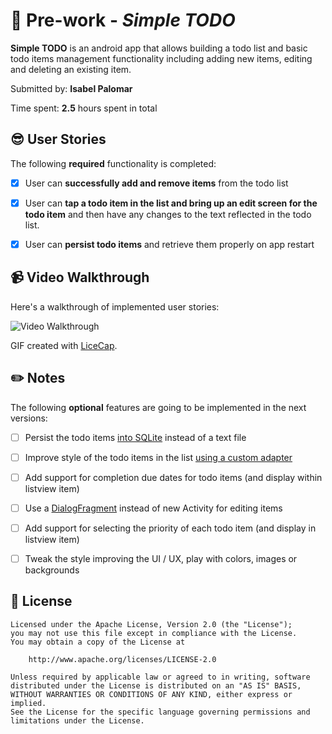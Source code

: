 # :iphone: Pre-work - *Simple TODO*  

**Simple TODO** is an android app that allows building a todo list and basic todo items management functionality including adding new items, editing and deleting an existing item.

Submitted by: **Isabel Palomar**

Time spent: **2.5** hours spent in total

## :sunglasses: User Stories

The following **required** functionality is completed:

* [x] User can **successfully add and remove items** from the todo list
* [x] User can **tap a todo item in the list and bring up an edit screen for the todo item** and then have any changes to the text reflected in the todo list.
* [x] User can **persist todo items** and retrieve them properly on app restart


## :video_camera: Video Walkthrough 

Here's a walkthrough of implemented user stories:

<img src='http://i.imgur.com/QIj1LpA.gif' title='Video Walkthrough' width='' alt='Video Walkthrough' />

GIF created with [LiceCap](http://www.cockos.com/licecap/).

## :pencil2: Notes

The following **optional** features are going to be implemented in the next versions:

* [ ] Persist the todo items [into SQLite](http://guides.codepath.com/android/Persisting-Data-to-the-Device#sqlite) instead of a text file
* [ ] Improve style of the todo items in the list [using a custom adapter](http://guides.codepath.com/android/Using-an-ArrayAdapter-with-ListView)
* [ ] Add support for completion due dates for todo items (and display within listview item)
* [ ] Use a [DialogFragment](http://guides.codepath.com/android/Using-DialogFragment) instead of new Activity for editing items
* [ ] Add support for selecting the priority of each todo item (and display in listview item)
* [ ] Tweak the style improving the UI / UX, play with colors, images or backgrounds



## :information_desk_person: License


    Licensed under the Apache License, Version 2.0 (the "License");
    you may not use this file except in compliance with the License.
    You may obtain a copy of the License at

        http://www.apache.org/licenses/LICENSE-2.0

    Unless required by applicable law or agreed to in writing, software
    distributed under the License is distributed on an "AS IS" BASIS,
    WITHOUT WARRANTIES OR CONDITIONS OF ANY KIND, either express or implied.
    See the License for the specific language governing permissions and
    limitations under the License.
